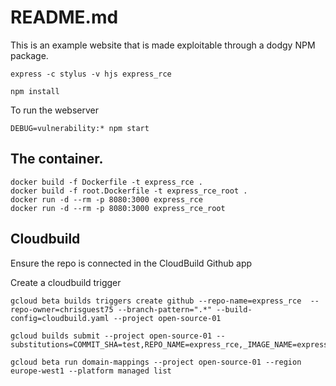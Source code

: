 # README.md
This is an example website that is made exploitable through a dodgy NPM package. 

```
express -c stylus -v hjs express_rce
```


```
npm install 
```

To run the webserver
```
DEBUG=vulnerability:* npm start
```

## The container.
```
docker build -f Dockerfile -t express_rce .
docker build -f root.Dockerfile -t express_rce_root .
docker run -d --rm -p 8080:3000 express_rce 
docker run -d --rm -p 8080:3000 express_rce_root 
```

## Cloudbuild
Ensure the repo is connected in the CloudBuild Github app

Create a cloudbuild trigger 
```
gcloud beta builds triggers create github --repo-name=express_rce  --repo-owner=chrisguest75 --branch-pattern=".*" --build-config=cloudbuild.yaml --project open-source-01
```

```
gcloud builds submit --project open-source-01 --substitutions=COMMIT_SHA=test,REPO_NAME=express_rce,_IMAGE_NAME=express_rce,BRANCH_NAME=master
```


```
gcloud beta run domain-mappings --project open-source-01 --region europe-west1 --platform managed list 
```
